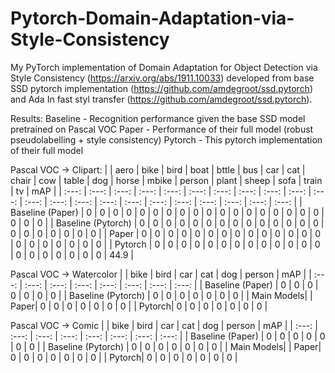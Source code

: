 # Pytorch-Domain-Adaptation-via-Style-Consistency

My PyTorch implementation of Domain Adaptation for Object Detection via Style Consistency (https://arxiv.org/abs/1911.10033) developed from base SSD pytorch implementation (https://github.com/amdegroot/ssd.pytorch) and Ada In fast styl transfer (https://github.com/amdegroot/ssd.pytorch).


Results:
Baseline - Recognition performance given the base SSD model pretrained on Pascal VOC
Paper - Performance of their full model (robust pseudolabelling + style consistency)
Pytorch - This pytorch implementation of their full model


Pascal VOC -> Clipart:
|   | aero | bike | bird | boat | bttle | bus | car | cat | chair | cow | table | dog | horse | mbike | person | plant | sheep | sofa | train | tv | mAP |
| :---: | :---: | :---: | :---: | :---: | :---: | :---: | :---: | :---: | :---: | :---: | :---: | :---: | :---: | :---: | :---: | :---: | :---: | :---: | :---: | :---: | :---: |
| Baseline (Paper) | 0 | 0 | 0 | 0 | 0 | 0 | 0 | 0 | 0 | 0 | 0 | 0 | 0 | 0 | 0 | 0 | 0 | 0 | 0 | 0 | 0 |
| Baseline (Pytorch) | 0 | 0 | 0 | 0 | 0 | 0 | 0 | 0 | 0 | 0 | 0 | 0 | 0 | 0 | 0 | 0 | 0 | 0 | 0 | 0 | 0 |
| Paper | 0 | 0 | 0 | 0 | 0 | 0 | 0 | 0 | 0 | 0 | 0 | 0 | 0 | 0 | 0 | 0 | 0 | 0 | 0 | 0 | 0 |
| Pytorch | 0 | 0 | 0 | 0 | 0 | 0 | 0 | 0 | 0 | 0 | 0 | 0 | 0 | 0 | 0 | 0 | 0 | 0 | 0 | 0 | 44.9 |


Pascal VOC -> Watercolor
|   | bike | bird | car | cat | dog | person | mAP |
| :---: | :---: | :---: | :---: | :---: | :---: | :---: | :---: |
| Baseline (Paper) | 0 | 0 | 0 | 0 | 0 | 0 | 0 | 
| Baseline (Pytorch) | 0 | 0 | 0 | 0 | 0 | 0 | 0 | 
| Main Models|
| Paper| 0 | 0 | 0 | 0 | 0 | 0 | 0 | 
| Pytorch| 0 | 0 | 0 | 0 | 0 | 0 | 0 | 

Pascal VOC -> Comic
|   | bike | bird | car | cat | dog | person | mAP |
| :---: | :---: | :---: | :---: | :---: | :---: | :---: | :---: |
| Baseline (Paper) | 0 | 0 | 0 | 0 | 0 | 0 | 0 | 
| Baseline (Pytorch) | 0 | 0 | 0 | 0 | 0 | 0 | 0 | 
| Main Models|
| Paper| 0 | 0 | 0 | 0 | 0 | 0 | 0 | 
| Pytorch| 0 | 0 | 0 | 0 | 0 | 0 | 0 | 
